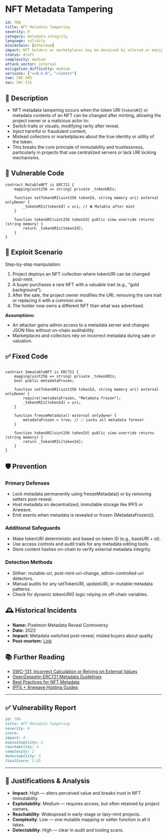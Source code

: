 # NFT Metadata Tampering 
```YAML
id: TBA
title: NFT Metadata Tampering 
severity: H
category: metadata-integrity
language: solidity
blockchain: [ethereum]
impact: NFT holders or marketplaces may be deceived by altered or manipulated metadata
status: draft
complexity: medium
attack_vector: internal
mitigation_difficulty: medium
versions: [">=0.6.0", "<latest"]
cwe: CWE-345
swc: SWC-131

```

## 📝 Description

- NFT metadata tampering occurs when the token URI (`tokenURI`) or metadata contents of an NFT can be changed after minting, allowing the project owner or a malicious actor to:
- Switch traits or visuals, modifying rarity after reveal,
- Inject harmful or fraudulent content,
- Mislead collectors or marketplaces about the true identity or utility of the token.
- This breaks the core principle of immutability and trustlessness, particularly in projects that use centralized servers or lack URI locking mechanisms.

## 🚨 Vulnerable Code

```solidity
contract MutableNFT is ERC721 {
    mapping(uint256 => string) private _tokenURIs;

    function setTokenURI(uint256 tokenId, string memory uri) external onlyOwner {
        _tokenURIs[tokenId] = uri; // ❌ Mutable after mint
    }

    function tokenURI(uint256 tokenId) public view override returns (string memory) {
        return _tokenURIs[tokenId];
    }
}

```

## 🧪 Exploit Scenario

Step-by-step manipulation:

1. Project deploys an NFT collection where tokenURI can be changed post-mint.
2. A buyer purchases a rare NFT with a valuable trait (e.g., “gold background”).
3. After the sale, the project owner modifies the URI, removing the rare trait or replacing it with a common one.
4. The holder now owns a different NFT than what was advertised.

**Assumptions:**

- An attacker gains admin access to a metadata server and changes JSON files without on-chain auditability.
- Marketplaces and collectors rely on incorrect metadata during sale or valuation.

## ✅ Fixed Code

```solidity

contract ImmutableNFT is ERC721 {
    mapping(uint256 => string) private _tokenURIs;
    bool public metadataFrozen;

    function setTokenURI(uint256 tokenId, string memory uri) external onlyOwner {
        require(!metadataFrozen, "Metadata frozen");
        _tokenURIs[tokenId] = uri;
    }

    function freezeMetadata() external onlyOwner {
        metadataFrozen = true; // ✅ Locks all metadata forever
    }

    function tokenURI(uint256 tokenId) public view override returns (string memory) {
        return _tokenURIs[tokenId];
    }
}

```

## 🛡️ Prevention

### Primary Defenses

- Lock metadata permanently using freezeMetadata() or by removing setters post-reveal.
- Host metadata on decentralized, immutable storage like IPFS or Arweave.
- Emit events when metadata is revealed or frozen (MetadataFrozen()).

### Additional Safeguards

- Make tokenURI deterministic and based on token ID (e.g., baseURI + id).
- Use access controls and audit trails for any metadata editing tools.
- Store content hashes on-chain to verify external metadata integrity.

### Detection Methods

- Slither: mutable-uri, post-mint-uri-change, admin-controlled-uri detectors.
- Manual audits for any setTokenURI, updateURI, or mutable metadata patterns.
- Check for dynamic tokenURI() logic relying on off-chain variables.

## 🕰️ Historical Incidents

- **Name:** Pixelmon Metadata Reveal Controversy 
- **Date:** 2022 
- **Impact:** Metadata switched post-reveal; misled buyers about quality 
- **Post-mortem:** [Link](https://rekt.news/pixelmon-rekt/) 


## 📚 Further Reading

- [SWC-131: Incorrect Calculation or Relying on External Values](https://swcregistry.io/docs/SWC-131) 
- [OpenZeppelin ERC721 Metadata Guidelines](https://docs.openzeppelin.com/contracts/4.x/api/token/erc721) 
- [Best Practices for NFT Metadata](https://docs.opensea.io/docs/metadata-standards) 
- [IPFS + Arweave Hosting Guides](https://mirror.xyz/) 


---

## ✅ Vulnerability Report 

```markdown
id: TBA
title: NFT Metadata Tampering 
severity: H
score:
impact: 4         
exploitability: 3 
reachability: 4   
complexity: 2     
detectability: 5  
finalScore: 3.85


```



---

## 📄 Justifications & Analysis

- **Impact**: High — alters perceived value and breaks trust in NFT immutability.
- **Exploitability**: Medium — requires access, but often retained by project owners.
- **Reachability**: Widespread in early-stage or lazy-mint projects.
- **Complexity**: Low — one mutable mapping or setter function is all it takes.
- **Detectability**: High — clear in audit and tooling scans.